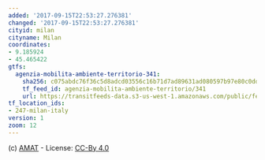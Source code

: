 ```yaml
---
added: '2017-09-15T22:53:27.276381'
changed: '2017-09-15T22:53:27.276381'
cityid: milan
cityname: Milan
coordinates:
- 9.185924
- 45.465422
gtfs:
  agenzia-mobilita-ambiente-territorio-341:
    sha256: c075abdc76f36c5d8adcd03556c16b71d7ad89631ad080597b97e80c0dd89774
    tf_feed_id: agenzia-mobilita-ambiente-territorio/341
    url: https://transitfeeds-data.s3-us-west-1.amazonaws.com/public/feeds/agenzia-mobilita-ambiente-territorio/341/20170903/gtfs.zip
tf_location_ids:
- 247-milan-italy
version: 1
zoom: 12
---
```


(c) [AMAT](https://www.amat-mi.it/it/mobilita/dati-strumenti-tecnologie/dati-gtfs/) - License: [CC-By 4.0](http://creativecommons.org/licenses/by/4.0/legalcode)